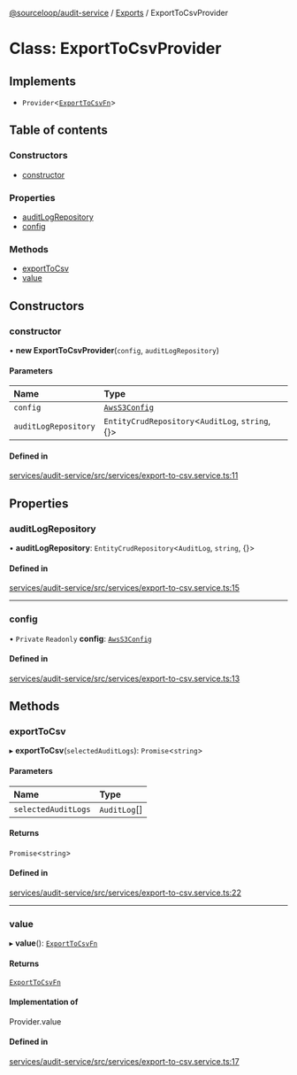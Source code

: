 [@sourceloop/audit-service](../README.md) / [Exports](../modules.md) / ExportToCsvProvider

# Class: ExportToCsvProvider

## Implements

- `Provider`<[`ExportToCsvFn`](../modules.md#exporttocsvfn)\>

## Table of contents

### Constructors

- [constructor](ExportToCsvProvider.md#constructor)

### Properties

- [auditLogRepository](ExportToCsvProvider.md#auditlogrepository)
- [config](ExportToCsvProvider.md#config)

### Methods

- [exportToCsv](ExportToCsvProvider.md#exporttocsv)
- [value](ExportToCsvProvider.md#value)

## Constructors

### constructor

• **new ExportToCsvProvider**(`config`, `auditLogRepository`)

#### Parameters

| Name | Type |
| :------ | :------ |
| `config` | [`AwsS3Config`](../interfaces/AwsS3Config.md) |
| `auditLogRepository` | `EntityCrudRepository`<`AuditLog`, `string`, {}\> |

#### Defined in

[services/audit-service/src/services/export-to-csv.service.ts:11](https://github.com/sourcefuse/loopback4-microservice-catalog/blob/93a7f917/services/audit-service/src/services/export-to-csv.service.ts#L11)

## Properties

### auditLogRepository

• **auditLogRepository**: `EntityCrudRepository`<`AuditLog`, `string`, {}\>

#### Defined in

[services/audit-service/src/services/export-to-csv.service.ts:15](https://github.com/sourcefuse/loopback4-microservice-catalog/blob/93a7f917/services/audit-service/src/services/export-to-csv.service.ts#L15)

___

### config

• `Private` `Readonly` **config**: [`AwsS3Config`](../interfaces/AwsS3Config.md)

#### Defined in

[services/audit-service/src/services/export-to-csv.service.ts:13](https://github.com/sourcefuse/loopback4-microservice-catalog/blob/93a7f917/services/audit-service/src/services/export-to-csv.service.ts#L13)

## Methods

### exportToCsv

▸ **exportToCsv**(`selectedAuditLogs`): `Promise`<`string`\>

#### Parameters

| Name | Type |
| :------ | :------ |
| `selectedAuditLogs` | `AuditLog`[] |

#### Returns

`Promise`<`string`\>

#### Defined in

[services/audit-service/src/services/export-to-csv.service.ts:22](https://github.com/sourcefuse/loopback4-microservice-catalog/blob/93a7f917/services/audit-service/src/services/export-to-csv.service.ts#L22)

___

### value

▸ **value**(): [`ExportToCsvFn`](../modules.md#exporttocsvfn)

#### Returns

[`ExportToCsvFn`](../modules.md#exporttocsvfn)

#### Implementation of

Provider.value

#### Defined in

[services/audit-service/src/services/export-to-csv.service.ts:17](https://github.com/sourcefuse/loopback4-microservice-catalog/blob/93a7f917/services/audit-service/src/services/export-to-csv.service.ts#L17)
